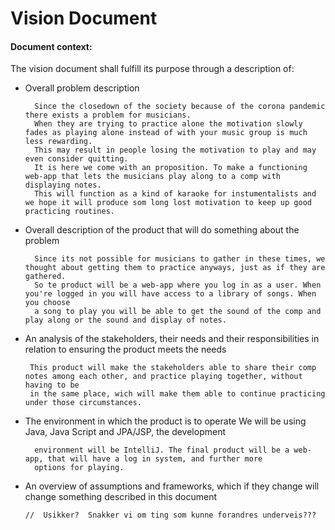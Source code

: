 # Vision Document

#### Document context:

The vision document shall fulfill its purpose through a description of:

* Overall problem description

        Since the closedown of the society because of the corona pandemic there exists a problem for musicians.
        When they are trying to practice alone the motivation slowly fades as playing alone instead of with your music group is much less rewarding.
        This may result in people losing the motivation to play and may even consider quitting.
        It is here we come with an proposition. To make a functioning web-app that lets the musicians play along to a comp with displaying notes. 
        This will function as a kind of karaoke for instumentalists and we hope it will produce som long lost motivation to keep up good practicing routines.

* Overall description of the product that will do something about the problem

        Since its not possible for musicians to gather in these times, we thought about getting them to practice anyways, just as if they are gathered. 
        So te product will be a web-app where you log in as a user. When you're logged in you will have access to a library of songs. When you choose 
        a song to play you will be able to get the sound of the comp and play along or the sound and display of notes.

* An analysis of the stakeholders, their needs and their responsibilities in relation to ensuring the product meets the
  needs

       This product will make the stakeholders able to share their comp notes among each other, and practice playing together, without having to be
       in the same place, wich will make them able to continue practicing under those circumstances.

* The environment in which the product is to operate We will be using Java, Java Script and JPA/JSP, the development

        environment will be IntelliJ. The final product will be a web-app, that will have a log in system, and further more
        options for playing.

* An overview of assumptions and frameworks, which if they change will change something described in this document

      //  Usikker?  Snakker vi om ting som kunne forandres underveis???

